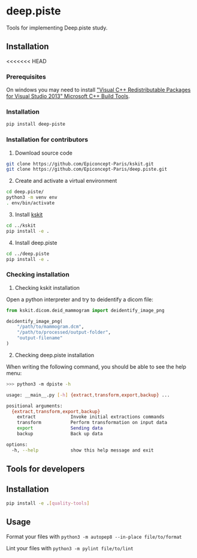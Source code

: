 # deep.piste

Tools for implementing Deep.piste study.

## Installation

<<<<<<< HEAD
### Prerequisites

On windows you may need to install ["Visual C++ Redistributable Packages for Visual Studio 2013" Microsoft C++ Build Tools](https://www.microsoft.com/en-us/download/details.aspx?id=40784).

### Installation

```bash
pip install deep-piste
```

### Installation for contributors

1. Download source code

```bash
git clone https://github.com/Epiconcept-Paris/kskit.git
git clone https://github.com/Epiconcept-Paris/deep.piste.git
```

2. Create and activate a virtual environment

```bash
cd deep.piste/
python3 -m venv env
. env/bin/activate
```

3. Install [kskit](https://github.com/Epiconcept-Paris/kskit)

```bash
cd ../kskit
pip install -e .
```

4. Install deep.piste

```bash
cd ../deep.piste
pip install -e .
```

### Checking installation

1. Checking kskit installation

Open a python interpreter and try to deidentify a dicom file:
```python
from kskit.dicom.deid_mammogram import deidentify_image_png

deidentify_image_png(
    "/path/to/mammogram.dcm",
    "/path/to/processed/output-folder",
    "output-filename"
)
```

2. Checking deep.piste installation

When writing the following command, you should be able to see the help menu:
```bash
>>> python3 -m dpiste -h

usage: __main__.py [-h] {extract,transform,export,backup} ...

positional arguments:
  {extract,transform,export,backup}
	extract         	Invoke initial extractions commands
	transform       	Perform transformation on input data
	export          	Sending data
	backup          	Back up data

options:
  -h, --help        	show this help message and exit
```

## Tools for developers

## Installation

```bash
pip install -e .[quality-tools]
```

## Usage

Format your files with `python3 -m autopep8 --in-place file/to/format`

Lint your files with `python3 -m pylint file/to/lint`
